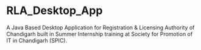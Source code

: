 # RLA_Desktop_App
A Java Based Desktop Application for Registration &amp; Licensing Authority of Chandigarh built in Summer Internship training at Society for Promotion of IT in Chandigarh (SPIC).
